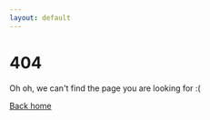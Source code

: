 ```yaml
---
layout: default
---
```


# 404

Oh oh, we can't find the page you are looking for :(

[Back home](/)
